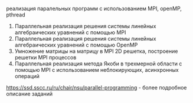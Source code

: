 реализация паралельных программ с использованием MPI, openMP, pthread

1) Параллельная реализация решения системы линейных алгебраических уравнений с помощью MPI
2) Параллельная реализация решения системы линейных алгебраических уравнений с помощью OpenMP
3) Умножение матрицы на матрицу в MPI 2D решетка, построение решетки MPI процессов
4) Параллельная реализация метода Якоби в трехмерной области с помощью MPI с использованием неблокирующих, асинхронных операций 

https://ssd.sscc.ru/ru/chair/nsu/parallel-programming - более подробное описание заданий
